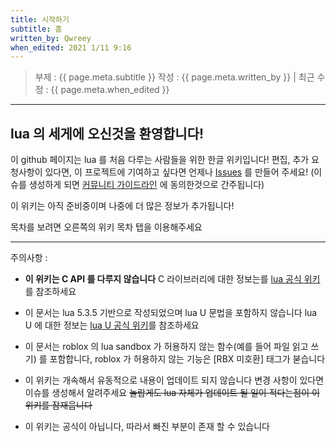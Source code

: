 ```yaml
---
title: 시작하기
subtitle: 홈
written_by: Qwreey
when_edited: 2021 1/11 9:16
---
```


> 부제 : {{ page.meta.subtitle }}
> 작성 : {{ page.meta.written_by }} | 최근 수정 : {{ page.meta.when_edited }}
---

## lua 의 세게에 오신것을 환영합니다!
이 github 페이지는 lua 를 처음 다루는 사람들을 위한 한글 위키입니다!
편집, 추가 요청사항이 있다면, 이 프로젝트에 기여하고 싶다면 언제나 [Issues](https://github.com/qwreey75/lua_tutorial_for_korean/issues/new "새로운 이슈를 만듭니다") 를 만들어 주세요! (이슈를 생성하게 되면 [커뮤니티 가이드라인](https://github.com/qwreey75/lua_tutorial_for_korean/wiki/Guideline) 에 동의한것으로 간주됩니다)

이 위키는 아직 준비중이며 나중에 더 많은 정보가 추가됩니다!

목차를 보려면 오른쪽의 위키 목차 탭을 이용해주세요

---
주의사항 : 
+ **이 위키는 C API 를 다루지 않습니다**
C 라이브러리에 대한 정보는를 [lua 공식 위키](https://www.lua.org/pil/24.html)를 참조하세요

 + 이 문서는 lua 5.3.5 기반으로 작성되었으며 lua U 문법을 포함하지 않습니다
lua U 에 대한 정보는 [lua U 공식 위키](https://roblox.github.io/luau)를 참조하세요

+ 이 문서는 roblox 의 lua sandbox 가 허용하지 않는 함수(예를 들어 파일 읽고 쓰기) 를 포함합니다, roblox 가 허용하지 않는 기능은 [RBX 미호환] 태그가 붇습니다

+ 이 위키는 개속해서 유동적으로 내용이 업데이트 되지 않습니다
변경 사항이 있다면 이슈를 생성해서 알려주세요 ~~놀랍게도 lua 자체가 업데이트 될 일이 적다는점이 이 위키를 잠재웁니다~~

+ 이 위키는 공식이 아닙니다, 따라서 빠진 부분이 존재 할 수 있습니다